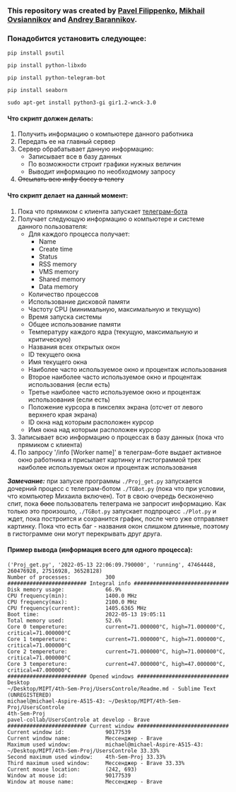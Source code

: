 ### This repository was created by [Pavel Filippenko](https://github.com/pavel-collab), [Mikhail Ovsiannikov](https://github.com/OAMichael) and [Andrey Barannikov](https://github.com/barannikovav).

### Понадобится установить следующее:
```console
pip install psutil
```
```console
pip install python-libxdo
```
```console
pip install python-telegram-bot
```
```console
pip install seaborn
```
```console
sudo apt-get install python3-gi gir1.2-wnck-3.0
```

#### Что скрипт должен делать:
1. Получить информацию о компьютере данного работника
2. Передать ее на главный сервер
3. Сервер обрабатывает данную информацию:
	- Записывает все в базу данных
	- По возможности строит графики нужных величин
	- Выводит информацию по необходмому запросу
4. ~~Отсылать всю инфу боссу в телегу~~

#### Что скрипт делает на данный момент:
1. Пока что прямиком с клиента запускает [телеграм-бота](https://t.me/Conntrol_test_bot)
2. Получает следующую информацию о компьютере и системе данного пользователя:
	- Для каждого процесса получает:
		- Name
		- Create time
		- Status
		- RSS memory
		- VMS memory
		- Shared memory
		- Data memory
	- Количество процессов
	- Использование дисковой памяти
	- Частоту CPU (минимальную, максимальную и текущую)
	- Время запуска системы
	- Общее использование памяти
	- Температуру каждого ядра (текущую, максимальную и критическую)
	- Названия всех открытых окон
	- ID текущего окна
	- Имя текущего окна
	- Наиболее часто используемое окно и процентаж использования
	- Второе наиболее часто используемое окно и процентаж использования (если есть)
	- Третье наиболее часто используемое окно и процентаж использования (если есть)
	- Положение курсора в пикселях экрана (отсчет от левого верхнего края экрана)
	- ID окна над которым расположен курсор
	- Имя окна над которым расположен курсор
3. Записывает всю информацию о процессах в базу данных (пока что прямиком с клиента)
4. По запросу '/info [Worker name]' в телеграм-боте выдает активное окно работника и присылает картинку и гистограммой трех наиболее используемых окон и процентаж использования

***Замечание:*** при запуске программы `./Proj_get.py` запускается дочерний процесс с телеграм-ботом `./TGBot.py` (пока что при условии, что компьютер Михаила включен). Тот в свою очередь бесконечно спит, пока ~~босс~~ пользователь телеграма не запросит информацию. Как только это произошло, `./TGBot.py` запускает подпроцесс `./Plot.py` и ждет, пока построится и сохранится график, после чего уже отправляет картинку. Пока что есть баг - названия окон слишком длинные, поэтому в гистограмме они могут перекрывать друг друга. 


#### Пример вывода (информация всего для одного процесса):
```console
('Proj_get.py', '2022-05-13 22:06:09.790000', 'running', 47464448, 260476928, 27516928, 36528128)
Number of processes:           300
######################### Integral info ##############################
Disk memory usage:             66.9%
CPU frequency(min):            1400.0 MHz
CPU frequency(max):            2100.0 MHz
CPU frequency(current):        1405.6365 MHz
Boot time:                     2022-05-13 19:05:11
Total memory used:             52.6%
Core 0 tempereture:            current=71.000000°C, high=71.000000°C, critical=71.000000°C
Core 1 tempereture:            current=71.000000°C, high=71.000000°C, critical=71.000000°C
Core 2 tempereture:            current=71.000000°C, high=71.000000°C, critical=71.000000°C
Core 3 tempereture:            current=47.000000°C, high=47.000000°C, critical=47.000000°C
######################### Opened windows #############################
Desktop
~/Desktop/MIPT/4th-Sem-Proj/UsersControle/Readme.md - Sublime Text (UNREGISTERED)
michael@michael-Aspire-A515-43: ~/Desktop/MIPT/4th-Sem-Proj/UsersControle
4th-Sem-Proj
pavel-collab/UsersControle at develop - Brave
######################### Current window #############################
Current window id:             90177539
Current window name:           Мессенджер - Brave
Maximum used window:           michael@michael-Aspire-A515-43: ~/Desktop/MIPT/4th-Sem-Proj/UsersControle 33.33%
Second maximum used window:    4th-Sem-Proj 33.33%
Third maximum used window:     Мессенджер - Brave 33.33%
Current mouse location:        (242, 693)
Window at mouse id:            90177539
Window at mouse name:          Мессенджер - Brave
```
